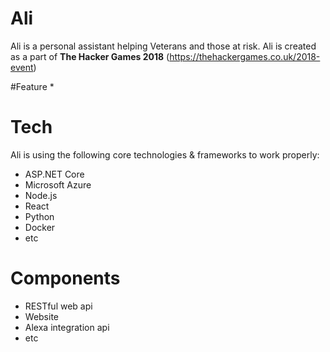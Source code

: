 # Ali
Ali is a personal assistant helping Veterans and those at risk. Ali is created as a part of **The Hacker Games 2018** (https://thehackergames.co.uk/2018-event)

#Feature
 *
# Tech
Ali is using the following core technologies & frameworks to work properly:
* ASP.NET Core
* Microsoft Azure
* Node.js
* React
* Python
* Docker
* etc

# Components
* RESTful web api
* Website
* Alexa integration api
* etc

